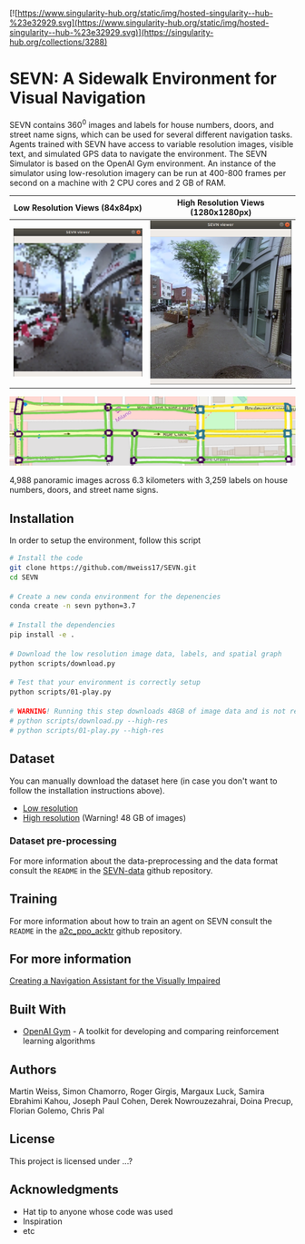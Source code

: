 [![https://www.singularity-hub.org/static/img/hosted-singularity--hub-%23e32929.svg](https://www.singularity-hub.org/static/img/hosted-singularity--hub-%23e32929.svg)](https://singularity-hub.org/collections/3288)

# SEVN: A Sidewalk Environment for Visual Navigation

SEVN contains 360<sup>0</sup> images and labels for house numbers, doors, and street name signs, which can be used for several different navigation tasks.
Agents trained with SEVN have access to variable resolution images, visible text, and simulated GPS data to navigate the environment. 
The SEVN Simulator is based on the OpenAI Gym environment. An instance of the simulator using low-resolution imagery can be run at 400-800 frames per second on a machine with 2 CPU cores and 2 GB of RAM.

Low Resolution Views (84x84px)             |  High Resolution Views (1280x1280px)
:-------------------------:|:-------------------------:
![game.png](img/low-res-viewer.png)  |  ![game.png](img/high-res-viewer.png)

![spatial_graph.png](img/spatial_graph.png)

4,988 panoramic images across 6.3 kilometers with 3,259 labels on house numbers, doors, and street name signs.
## Installation

In order to setup the environment, follow this script
```bash
# Install the code
git clone https://github.com/mweiss17/SEVN.git
cd SEVN

# Create a new conda environment for the depenencies
conda create -n sevn python=3.7

# Install the dependencies
pip install -e .

# Download the low resolution image data, labels, and spatial graph
python scripts/download.py

# Test that your environment is correctly setup
python scripts/01-play.py

# WARNING! Running this step downloads 48GB of image data and is not required to run the model or play with the environment.
# python scripts/download.py --high-res
# python scripts/01-play.py --high-res

```

## Dataset
You can manually download the dataset here (in case you don't want to follow the installation instructions above).
- [Low resolution](http://sevn.s3.amazonaws.com/dataset.zip)
- [High resolution](https://sevn.s3.amazonaws.com/SEVN-high-res-images.zip) (Warning! 48 GB of images)

### Dataset pre-processing
For more information about the data-preprocessing and the data format consult the `README` in the [SEVN-data](https://github.com/simonchamorro/SEVN-data) github repository.

## Training
For more information about how to train an agent on SEVN consult the `README` in the [a2c_ppo_acktr](https://github.com/simonchamorro/SEVN-model/tree/master/sevn_model) github repository.

## For more information
[Creating a Navigation Assistant for the Visually Impaired](https://github.com/mweiss17/SEVN/blob/master/docs/01-article-env-introduction.md)


## Built With

* [OpenAI Gym](https://github.com/openai/gym) - A toolkit for developing and comparing reinforcement learning algorithms


## Authors
Martin Weiss, Simon Chamorro, Roger Girgis, Margaux Luck, Samira Ebrahimi Kahou, Joseph Paul Cohen, Derek Nowrouzezahrai, Doina Precup, Florian Golemo, Chris Pal

## License

This project is licensed under ...?
 
## Acknowledgments

* Hat tip to anyone whose code was used
* Inspiration
* etc
